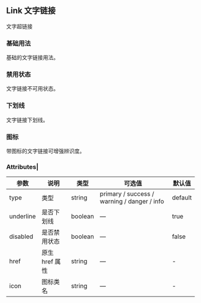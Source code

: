 ## Link 文字链接
文字超链接

### 基础用法
基础的文字链接用法。
<el-link-base></el-link-base>

### 禁用状态
文字链接不可用状态。
<el-link-disabled></el-link-disabled>

### 下划线
文字链接下划线。
<el-link-underline></el-link-underline>

### 图标
带图标的文字链接可增强辨识度。
<el-link-icon></el-link-icon>

### Attributes|
|参数|说明|类型|可选值|默认值|
|--|--|--|--|--|
|type|类型|string|primary / success / warning / danger / info|default|
|underline|是否下划线|boolean|—|true|
|disabled|是否禁用状态|boolean|—|false|
|href|原生 href 属性|string|—|-|
|icon|图标类名|string|—|-|
